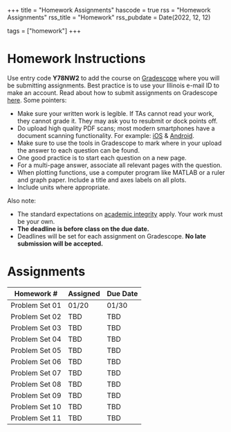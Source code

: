 +++
title = "Homework Assignments"
hascode = true
rss = "Homework Assignments"
rss_title = "Homework"
rss_pubdate = Date(2022, 12, 12)

tags = ["homework"]
+++

# Homework Instructions
Use entry code **Y78NW2** to add the course on [Gradescope](https://www.gradescope.com/) where you will be submitting assignments. Best practice is to use your Illinois e-mail ID to make an account.
Read about how to submit assignments on Gradescope [here](https://help.gradescope.com/article/ccbpppziu9-student-submit-work). Some pointers:

* Make sure your written work is legible. If TAs cannot read your work, they cannot grade it. They may ask you to resubmit or dock points off.
* Do upload high quality PDF scans; most modern smartphones have a document scanning functionality. For example: [iOS](https://support.apple.com/en-us/HT209037) & [Android](https://www.howtogeek.com/166610/who-needs-a-scanner-scan-a-document-to-pdf-with-your-android-phone/).
* Make sure to use the tools in Gradescope to mark where in your upload the answer to each question can be found.
* One good practice is to start each question on a new page.
* For a multi-page answer, associate all relevant pages with the question.
* When plotting functions, use a computer program like MATLAB or a ruler and graph paper. Include a title and axes labels on all plots.
* Include units where appropriate.

Also note:

* The standard expectations on [academic integrity](/syllabus#academic_conduct) apply. Your work must be your own.
* **The deadline is before class on the due date.**
* Deadlines will be set for each assignment on Gradescope. **No late submission will be accepted.**

# Assignments

| Homework #	 | Assigned	 | Due Date	|
|----------------|---------------|--------------|
| Problem Set 01 | 01/20	 | 01/30	|
| Problem Set 02 | TBD		 | TBD		|
| Problem Set 03 | TBD		 | TBD		|
| Problem Set 04 | TBD		 | TBD		|
| Problem Set 05 | TBD		 | TBD		|
| Problem Set 06 | TBD		 | TBD		|
| Problem Set 07 | TBD		 | TBD		|
| Problem Set 08 | TBD		 | TBD		|
| Problem Set 09 | TBD		 | TBD		|
| Problem Set 10 | TBD		 | TBD		|
| Problem Set 11 | TBD		 | TBD		|
